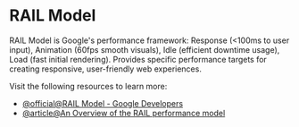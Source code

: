 # RAIL Model

RAIL Model is Google's performance framework: Response (<100ms to user input), Animation (60fps smooth visuals), Idle (efficient downtime usage), Load (fast initial rendering). Provides specific performance targets for creating responsive, user-friendly web experiences.

Visit the following resources to learn more:

- [@official@RAIL Model - Google Developers](https://developers.google.com/web/fundamentals/performance/rail)
- [@article@An Overview of the RAIL performance model](https://www.keycdn.com/blog/rail-performance-model)
